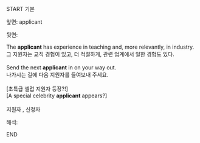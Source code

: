 START
기본

앞면:
applicant


뒷면:
<div>The <strong>applicant</strong> has experience in teaching and, more relevantly, in industry. </div><div><div>그 지원자는 교직 경험이 있고, 더 적절하게, 관련 업계에서 일한 경험도 있다.</div></div><div><br></div><div><div>Send the next <strong>applicant</strong> in on your way out. </div><div><div>나가시는 길에 다음 지원자를 들여보내 주세요.</div></div></div><div><br></div><div><div><div>[초특급 셀럽 지원자 등장?!]</div></div><div><div>[A special celebrity <strong>applicant</strong> appears?]</div></div></div><div><br></div><div>지원자 , 신청자</div>


해석:

END